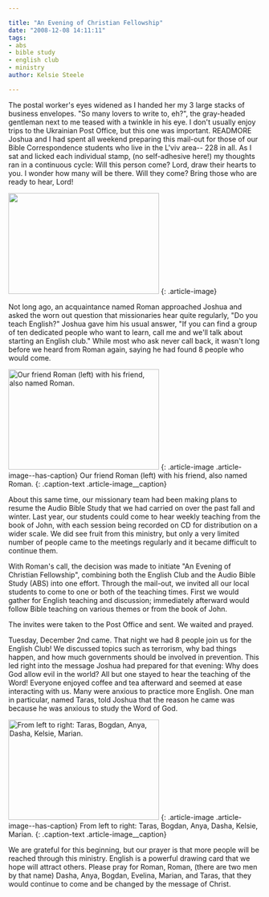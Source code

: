```yaml
---

title: "An Evening of Christian Fellowship"
date: "2008-12-08 14:11:11"
tags:
- abs
- bible study
- english club
- ministry
author: Kelsie Steele

---
```



The postal worker's eyes widened as I handed her my 3 large stacks of business envelopes. "So many lovers to write to, eh?", the gray-headed gentleman next to me teased with a twinkle in his eye. I don't usually enjoy trips to the Ukrainian Post Office, but this one was important. READMORE Joshua and I had spent all weekend preparing this mail-out for those of our Bible Correspondence students who live in the L'viv area-- 228 in all. As I sat and licked each individual stamp, (no self-adhesive here!) my thoughts ran in a continuous cycle: Will this person come? Lord, draw their hearts to you. I wonder how many will be there. Will they come? Bring those who are ready to hear, Lord!

<a href="//d21yo20tm8bmc2.cloudfront.net/2008/12/dsc_37023.jpg"><img class="size-medium wp-image-117" title="dsc_37023" src="//d21yo20tm8bmc2.cloudfront.net/2008/12/dsc_37023-300x201.jpg" alt=" " width="300" height="201" /></a>
{: .article-image}

Not long ago, an acquaintance named Roman approached Joshua and asked the worn out question that missionaries hear quite regularly, "Do you teach English?" Joshua gave him his usual answer, "If you can find a group of ten dedicated people who want to learn, call me and we'll talk about starting an English club." While most who ask never call back, it wasn't long before we heard from Roman again, saying he had found 8 people who would come.

<a href="//d21yo20tm8bmc2.cloudfront.net/2008/12/dsc_3701.jpg"><img class="size-medium wp-image-118" title="dsc_3701" src="//d21yo20tm8bmc2.cloudfront.net/2008/12/dsc_3701-300x200.jpg" alt="Our friend Roman (left) with his friend, also named Roman." width="300" height="200" /></a>
{: .article-image .article-image--has-caption}
Our friend Roman (left) with his friend, also named Roman.
{: .caption-text .article-image__caption}

About this same time, our missionary team had been making plans to resume the Audio Bible Study that we had carried on over the past fall and winter. Last year, our students could come to hear weekly teaching from the book of John, with each session being recorded on CD for distribution on a wider scale. We did see fruit from this ministry, but only a very limited number of people came to the meetings regularly and it became difficult to continue them.

With Roman's call, the decision was made to initiate "An Evening of Christian Fellowship", combining both the English Club and the Audio Bible Study (ABS) into one effort. Through the mail-out, we invited all our local students to come to one or both of the teaching times. First we would gather for English teaching and discussion; immediately afterward would follow Bible teaching on various themes or from the book of John.

The invites were taken to the Post Office and sent. We waited and prayed.

Tuesday, December 2nd came. That night we had 8 people join us for the English Club! We discussed topics such as terrorism, why bad things happen, and how much governments should be involved in prevention. This led right into the message Joshua had prepared for that evening: Why does God allow evil in the world? All but one stayed to hear the teaching of the Word! Everyone enjoyed coffee and tea afterward and seemed at ease interacting with us. Many were anxious to practice more English. One man in particular, named Taras, told Joshua that the reason he came was because he was anxious to study the Word of God.

<a href="//d21yo20tm8bmc2.cloudfront.net/2008/12/dsc_36981.jpg"><img class="size-medium wp-image-120" title="dsc_36981" src="//d21yo20tm8bmc2.cloudfront.net/2008/12/dsc_36981-300x200.jpg" alt="From left to right: Taras, Bogdan, Anya, Dasha, Kelsie, Marian." width="300" height="200" /></a>
{: .article-image .article-image--has-caption}
From left to right: Taras, Bogdan, Anya, Dasha, Kelsie, Marian.
{: .caption-text .article-image__caption}

We are grateful for this beginning, but our prayer is that more people will be reached through this ministry. English is a powerful drawing card that we hope will attract others. Please pray for Roman, Roman, (there are two men by that name) Dasha, Anya, Bogdan, Evelina, Marian, and Taras, that they would continue to come and be changed by the message of Christ.
